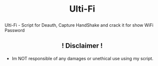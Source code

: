 # <p align="center"><b>Ulti-Fi</b></p>

Ulti-Fi - Script for Deauth, Capture HandShake and crack it for show WiFi Password

## <p align="center"><b>! Disclaimer !</b></p>
- Im NOT responsible of any damages or unethical use using my script.
